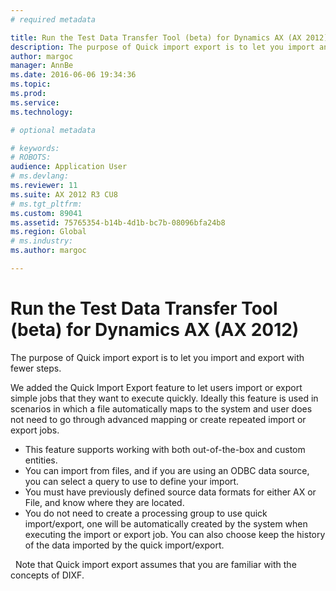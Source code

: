```yaml
---
# required metadata

title: Run the Test Data Transfer Tool (beta) for Dynamics AX (AX 2012) | Microsoft Docs
description: The purpose of Quick import export is to let you import and export with fewer steps.
author: margoc
manager: AnnBe
ms.date: 2016-06-06 19:34:36
ms.topic: 
ms.prod: 
ms.service: 
ms.technology: 

# optional metadata

# keywords: 
# ROBOTS: 
audience: Application User
# ms.devlang: 
ms.reviewer: 11
ms.suite: AX 2012 R3 CU8
# ms.tgt_pltfrm: 
ms.custom: 89041
ms.assetid: 75765354-b14b-4d1b-bc7b-08096bfa24b8
ms.region: Global
# ms.industry: 
ms.author: margoc

---
```


# Run the Test Data Transfer Tool (beta) for Dynamics AX (AX 2012)

The purpose of Quick import export is to let you import and export with fewer steps.

We added the Quick Import Export feature to let users import or export simple jobs that they want to execute quickly. Ideally this feature is used in scenarios in which a file automatically maps to the system and user does not need to go through advanced mapping or create repeated import or export jobs.

-   This feature supports working with both out-of-the-box and custom entities.
-   You can import from files, and if you are using an ODBC data source, you can select a query to use to define your import.
-   You must have previously defined source data formats for either AX or File, and know where they are located.
-   You do not need to create a processing group to use quick import/export, one will be automatically created by the system when executing the import or export job. You can also choose keep the history of the data imported by the quick import/export.

  Note that Quick import export assumes that you are familiar with the concepts of DIXF.

